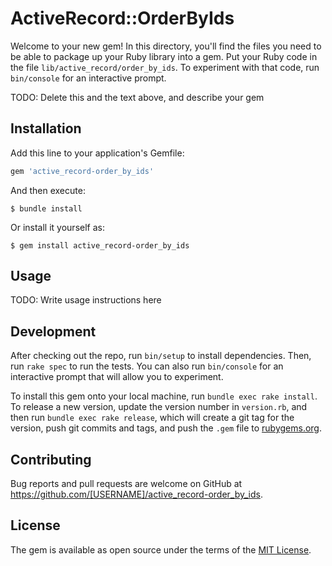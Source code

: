 # ActiveRecord::OrderByIds

Welcome to your new gem! In this directory, you'll find the files you need to be able to package up your Ruby library into a gem. Put your Ruby code in the file `lib/active_record/order_by_ids`. To experiment with that code, run `bin/console` for an interactive prompt.

TODO: Delete this and the text above, and describe your gem

## Installation

Add this line to your application's Gemfile:

```ruby
gem 'active_record-order_by_ids'
```

And then execute:

    $ bundle install

Or install it yourself as:

    $ gem install active_record-order_by_ids

## Usage

TODO: Write usage instructions here

## Development

After checking out the repo, run `bin/setup` to install dependencies. Then, run `rake spec` to run the tests. You can also run `bin/console` for an interactive prompt that will allow you to experiment.

To install this gem onto your local machine, run `bundle exec rake install`. To release a new version, update the version number in `version.rb`, and then run `bundle exec rake release`, which will create a git tag for the version, push git commits and tags, and push the `.gem` file to [rubygems.org](https://rubygems.org).

## Contributing

Bug reports and pull requests are welcome on GitHub at https://github.com/[USERNAME]/active_record-order_by_ids.


## License

The gem is available as open source under the terms of the [MIT License](https://opensource.org/licenses/MIT).
